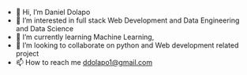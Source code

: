 - 👋 Hi, I’m Daniel Dolapo
- 👀 I’m interested in full stack Web Development and Data Engineering and Data Science
- 🌱 I’m currently learning Machine Learning,
- 💞️ I’m looking to collaborate on python and Web development related project
- 📫 How to reach me ddolapo1@gmail.com

<!---
DollyPy/DollyPy is a ✨ special ✨ repository because its `README.md` (this file) appears on your GitHub profile.
You can click the Preview link to take a look at your changes.
--->
